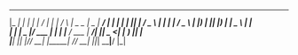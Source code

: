   ___   _   _    _  _____ _____      _    ____ ___ ____  _____ ____ _____ 
 |_ _| | | | |  / \|_   _| ____|    / \  |  _ \_ _|  _ \| ____/ ___|_   _|
  | |  | |_| | / _ \ | | |  _|     / _ \ | |_) | || |_) |  _| \___ \ | |  
  | |  |  _  |/ ___ \| | | |___   / ___ \|  __/| ||  _ <| |___ ___) || |  
 |___| |_| |_/_/   \_\_| |_____| /_/   \_\_|  |___|_| \_\_____|____/ |_|  
                                                                          
